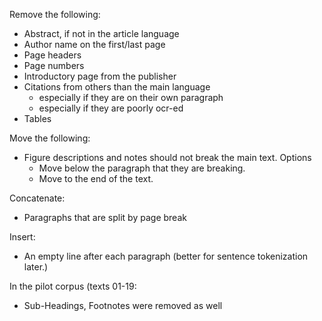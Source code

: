 

Remove the following:

* Abstract, if not in the article language
* Author name on the first/last page
* Page headers
* Page numbers
* Introductory page from the publisher
* Citations from others than the main language
    * especially if they are on their own paragraph
    * especially if they are poorly ocr-ed
* Tables

Move the following:

* Figure descriptions and notes should not break the main text. Options
    * Move below the paragraph that they are breaking.
    * Move to the end of the text.

Concatenate:

* Paragraphs that are split by page break

Insert:

* An empty line after each paragraph (better for sentence tokenization later.)

In the pilot corpus (texts 01-19:

* Sub-Headings, Footnotes were removed as well
